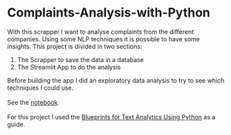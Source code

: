 # Complaints-Analysis-with-Python

With this scrapper I want to analyse complaints from the different companies. Using some NLP techniques it is possible to have some insights.
This project is divided in two sections:

  1. The Scrapper to save the data in a database
  2. The Streamlit App to do the analysis


Before building the app I did an exploratory data analysis to try to see which techniques I could use.
<br><br>
See the [notebook](https://github.com/joaomsimoes/Complaints-Analysis-with-Python/blob/main/eda.ipynb).
<br><br>
For this project I used the [Blueprints for Text Analytics Using Python](https://www.amazon.com/Blueprints-Text-Analytics-Using-Python/dp/149207408X/) as a guide.
